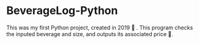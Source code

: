 # BeverageLog-Python
This was my first Python project, created in 2019 👋 . This program checks the inputed beverage and size, and outputs its associated price 🥤.
